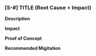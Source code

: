 ### [S-#] TITLE (Root Cause + Impact)

**Description**

**Impact**

**Proof of Concept**

**Recommended Migitation**